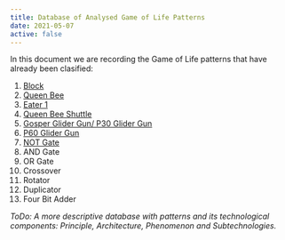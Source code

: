 ```yaml
---
title: Database of Analysed Game of Life Patterns
date: 2021-05-07
active: false
---
```


In this document we are recording the Game of Life patterns that have already been clasified:

1. [Block](https://galapagos.netlify.app/database/block) 
2. [Queen Bee](https://galapagos.netlify.app/database/queen_bee) 
3. [Eater 1](https://galapagos.netlify.app/database/eater_1) 
4. [Queen Bee Shuttle](https://galapagos.netlify.app/database/queen_bee_shuttle)  
5. [Gosper Glider Gun/ P30 Glider Gun](https://galapagos.netlify.app/database/gosper_glider_gun) 
6. [P60 Glider Gun](https://galapagos.netlify.app/database/p60_glider_gun) 
7. [NOT Gate](https://galapagos.netlify.app/database/not_gate)
8. AND Gate
9. OR Gate
10. Crossover
11. Rotator
12. Duplicator
13. Four Bit Adder

*ToDo: A more descriptive database with patterns and its technological components: Principle, Architecture, Phenomenon and Subtechnologies.*
